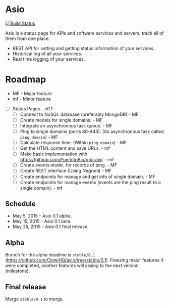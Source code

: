 # Asio

[![Build Status](https://travis-ci.org/Clowl/asio.svg?branch=next)](https://travis-ci.org/Clowl/asio)

Asio is a status page for APIs and software services and servers, track all of them from one place.

* REST API for setting and getting status information of your services.
* Historical log of all your services.
* Real time logging of your services.

# Roadmap

- MF - Major feature
- mf - Minor feature

- [ ] Status Pages - v0.1
  - [ ] Connect to NoSQL database (preferably MongoDB) - MF
  - [ ] Create models for single domains. - MF
  - [ ] Integrate an asynchronous task queue. - MF
  - [ ] Ping to single domains (ports 80-443). (As asynchronous task called `ping_domain`) - MF
  - [ ] Calculate response time. (Within `ping_domain`) - MF
  - [ ] Get the HTML content and save URLs. - mf
  - [ ] Make basic implementation with https://github.com/PuerkitoBio/gocrawl. - mf
  - [ ] Create events model, for records of ping. - MF
  - [ ] Create REST interface (Using Negroni) - MF
  - [ ] Create endpoints for manage and get info of single domain. - MF
  - [ ] Create endpoints for manage events (events are the ping result to a single domain). - mf

## Schedule

- May 5, 2015 - Asio 0.1 alpha.
- May 15, 2015 - Asio 0.1 beta.
- May 25, 2015 - Asio 0.1 final release.

## Alpha

Branch for the alpha deadline is `stable/0.1` (https://github.com/ClowlHQ/asio/tree/stable/0.1). Freezing major features if were completed, another features will assing to the next version (milestone).

## Final release

Merge `stable/0.1` to merge.
